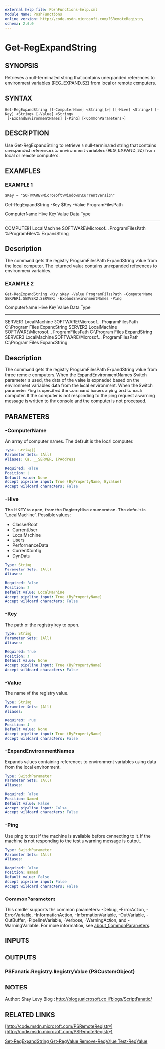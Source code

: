 ```yaml
---
external help file: PoshFunctions-help.xml
Module Name: PoshFunctions
online version: http://code.msdn.microsoft.com/PSRemoteRegistry
schema: 2.0.0
---
```


# Get-RegExpandString

## SYNOPSIS
Retrieves a null-terminated string that contains unexpanded references to environment variables (REG_EXPAND_SZ) from local or remote computers.

## SYNTAX

```
Get-RegExpandString [[-ComputerName] <String[]>] [[-Hive] <String>] [-Key] <String> [-Value] <String>
 [-ExpandEnvironmentNames] [-Ping] [<CommonParameters>]
```

## DESCRIPTION
Use Get-RegExpandString to retrieve a null-terminated string that contains unexpanded references to environment variables (REG_EXPAND_SZ) from local or remote computers.

## EXAMPLES

### EXAMPLE 1
```
$Key = "SOFTWARE\Microsoft\Windows\CurrentVersion"
```

Get-RegExpandString -Key $Key -Value ProgramFilesPath

ComputerName Hive Key Value Data Type
------------ ---- --- ----- ---- ----
COMPUTER1 LocalMachine SOFTWARE\Microsof...
ProgramFilesPath %ProgramFiles% ExpandString

Description
-----------
The command gets the registry ProgramFilesPath ExpandString value from the local computer.
The returned value contains unexpanded references to environment variables.

### EXAMPLE 2
```
Get-RegExpandString -Key $Key -Value ProgramFilesPath -ComputerName SERVER1,SERVER2,SERVER3 -ExpandEnvironmentNames -Ping
```

ComputerName Hive Key Value Data Type
------------ ---- --- ----- ---- ----
SERVER1 LocalMachine SOFTWARE\Microsof...
ProgramFilesPath C:\Program Files ExpandString
SERVER2 LocalMachine SOFTWARE\Microsof...
ProgramFilesPath C:\Program Files ExpandString
SERVER3 LocalMachine SOFTWARE\Microsof...
ProgramFilesPath C:\Program Files ExpandString

Description
-----------
The command gets the registry ProgramFilesPath ExpandString value from three remote computers.
When the ExpandEnvironmentNames Switch parameter is used, the data of the value is expnaded based on the environment variables data from the local environment.
When the Switch parameter Ping is specified the command issues a ping test to each computer.
If the computer is not responding to the ping request a warning message is written to the console and the computer is not processed.

## PARAMETERS

### -ComputerName
An array of computer names.
The default is the local computer.

```yaml
Type: String[]
Parameter Sets: (All)
Aliases: CN, __SERVER, IPAddress

Required: False
Position: 1
Default value: None
Accept pipeline input: True (ByPropertyName, ByValue)
Accept wildcard characters: False
```

### -Hive
The HKEY to open, from the RegistryHive enumeration.
The default is 'LocalMachine'.
Possible values:

- ClassesRoot
- CurrentUser
- LocalMachine
- Users
- PerformanceData
- CurrentConfig
- DynData

```yaml
Type: String
Parameter Sets: (All)
Aliases:

Required: False
Position: 2
Default value: LocalMachine
Accept pipeline input: True (ByPropertyName)
Accept wildcard characters: False
```

### -Key
The path of the registry key to open.

```yaml
Type: String
Parameter Sets: (All)
Aliases:

Required: True
Position: 3
Default value: None
Accept pipeline input: True (ByPropertyName)
Accept wildcard characters: False
```

### -Value
The name of the registry value.

```yaml
Type: String
Parameter Sets: (All)
Aliases:

Required: True
Position: 4
Default value: None
Accept pipeline input: True (ByPropertyName)
Accept wildcard characters: False
```

### -ExpandEnvironmentNames
Expands values containing references to environment variables using data from the local environment.

```yaml
Type: SwitchParameter
Parameter Sets: (All)
Aliases:

Required: False
Position: Named
Default value: False
Accept pipeline input: False
Accept wildcard characters: False
```

### -Ping
Use ping to test if the machine is available before connecting to it.
If the machine is not responding to the test a warning message is output.

```yaml
Type: SwitchParameter
Parameter Sets: (All)
Aliases:

Required: False
Position: Named
Default value: False
Accept pipeline input: False
Accept wildcard characters: False
```

### CommonParameters
This cmdlet supports the common parameters: -Debug, -ErrorAction, -ErrorVariable, -InformationAction, -InformationVariable, -OutVariable, -OutBuffer, -PipelineVariable, -Verbose, -WarningAction, and -WarningVariable. For more information, see [about_CommonParameters](http://go.microsoft.com/fwlink/?LinkID=113216).

## INPUTS

## OUTPUTS

### PSFanatic.Registry.RegistryValue (PSCustomObject)
## NOTES
Author: Shay Levy
Blog : http://blogs.microsoft.co.il/blogs/ScriptFanatic/

## RELATED LINKS

[http://code.msdn.microsoft.com/PSRemoteRegistry](http://code.msdn.microsoft.com/PSRemoteRegistry)

[Set-RegExpandString
Get-RegValue
Remove-RegValue
Test-RegValue]()

